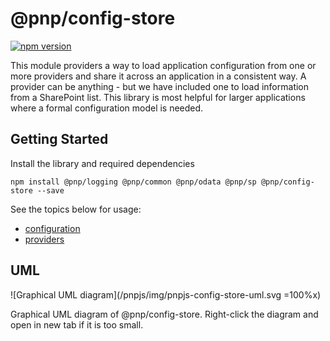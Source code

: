 # @pnp/config-store

[![npm version](https://badge.fury.io/js/%40pnp%2Fconfig-store.svg)](https://badge.fury.io/js/%40pnp%2Fconfig-store)

This module providers a way to load application configuration from one or more providers and share it across an application in a consistent way. A provider can be anything - but we have included one to load information from a SharePoint list. This library is most helpful for larger applications where a formal configuration model is needed.

## Getting Started

Install the library and required dependencies

`npm install @pnp/logging @pnp/common @pnp/odata @pnp/sp @pnp/config-store --save`

See the topics below for usage:

* [configuration](configuration.md)
* [providers](providers.md)

## UML
![Graphical UML diagram](/pnpjs/img/pnpjs-config-store-uml.svg =100%x)

Graphical UML diagram of @pnp/config-store. Right-click the diagram and open in new tab if it is too small.
